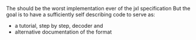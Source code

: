 The should be the worst implementation ever of the jxl specification
But the goal is to have a sufficiently self describing code to serve as:
* a tutorial, step by step, decoder and
* alternative documentation of the format